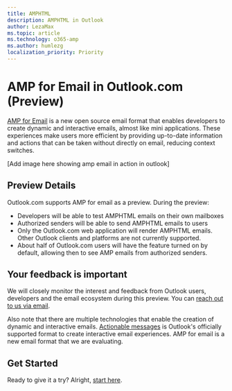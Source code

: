 ```yaml
---
title: AMPHTML
description: AMPHTML in Outlook
author: LezaMax
ms.topic: article
ms.technology: o365-amp
ms.author: humlezg
localization_priority: Priority
---
```


# AMP for Email in Outlook.com (Preview)

[AMP for Email](https://amp.dev/about/email.html) is a new open source email format that enables developers to create dynamic and interactive emails, almost like mini applications. These experiences make users more efficient by providing up-to-date information and actions that can be taken without directly on email, reducing context switches.

[Add image here showing amp email in action in outlook]


## Preview Details

Outlook.com supports AMP for email as a preview. During the preview:

- Developers will be able to test AMPHTML emails on their own mailboxes
- Authorized senders will be able to send AMPHTML emails to users
- Only the Outlook.com web application will render AMPHTML emails. Other Outlook clients and platforms are not currently supported. 
- About half of Outlook.com users will have the feature turned on by default, allowing then to see AMP emails from authorized senders.  

## Your feedback is important
We will closely monitor the interest and feedback from Outlook users, developers and the email ecosystem during this preview. You can [reach out to us via email](mailto:ampforemailoutlook@service.microsoft.com). 

Also note that there are multiple technologies that enable the creation of dynamic and interactive emails. [Actionable messages](https://docs.microsoft.com/en-us/outlook/actionable-messages/) is Outlook's officially supported format to create interactive email experiences. AMP for email is a new email format that we are evaluating.

## Get Started
Ready to give it a try?  Alright, [start here](get-started.md). 


